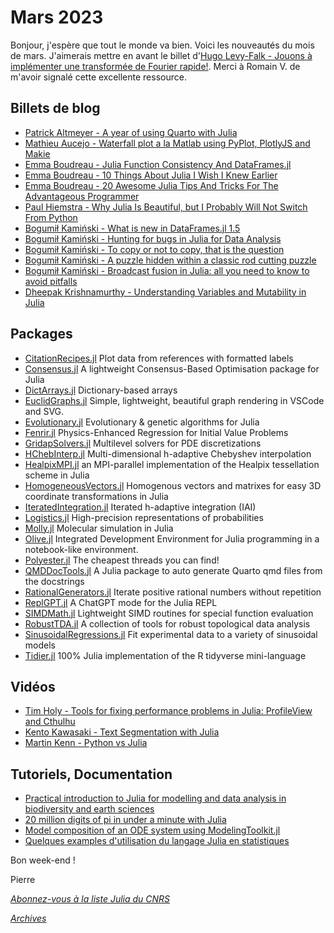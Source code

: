 # Mars 2023 

Bonjour, j'espère que tout le monde va bien. Voici les nouveautés du mois de mars.
J'aimerais mettre en avant le billet d'[Hugo Levy-Falk - Jouons à implémenter une transformée de Fourier rapide!](https://zestedesavoir.com/tutoriels/3939/jouons-a-implementer-une-transformee-de-fourier-rapide/). Merci à Romain V. de m'avoir signalé cette excellente ressource.

## Billets de blog

- [Patrick Altmeyer - A year of using Quarto with Julia](https://www.paltmeyer.com/blog/posts/tips-and-tricks-for-using-quarto-with-julia/)
- [Mathieu Aucejo - Waterfall plot a la Matlab using PyPlot, PlotlyJS and Makie](https://forem.julialang.org/maucejo/waterfall-plot-a-la-matlab-using-pyplot-plotlyjs-and-makie-4do4)
- [Emma Boudreau - Julia Function Consistency And DataFrames.jl](https://juliazoid.com/julia-function-consistency-and-dataframes-jl-6ac0c4d6d16c)
- [Emma Boudreau - 10 Things About Julia I Wish I Knew Earlier](https://towardsdatascience.com/10-things-about-julia-i-wish-i-knew-earlier-3104ce7e3a2c)
- [Emma Boudreau - 20 Awesome Julia Tips And Tricks For The Advantageous Programmer](https://towardsdatascience.com/20-awesome-julia-tips-and-tricks-for-the-advantageous-programmer-5fedbfd00f73)
- [Paul Hiemstra - Why Julia Is Beautiful, but I Probably Will Not Switch From Python](https://betterprogramming.pub/why-julia-is-beautiful-but-i-probably-will-not-switch-from-python-6f4617d4a56)
- [Bogumił Kamiński - What is new in DataFrames.jl 1.5](https://bkamins.github.io/julialang/2023/03/24/df15.html)
- [Bogumił Kamiński - Hunting for bugs in Julia for Data Analysis](https://bkamins.github.io/julialang/2023/03/03/errata.html)
- [Bogumił Kamiński - To copy or not to copy, that is the question](https://bkamins.github.io/julialang/2023/03/10/copying.html)
- [Bogumił Kamiński - A puzzle hidden within a classic rod cutting puzzle](https://bkamins.github.io/julialang/2023/03/17/rope.html)
- [Bogumił Kamiński - Broadcast fusion in Julia: all you need to know to avoid pitfalls](https://bkamins.github.io/julialang/2023/03/31/broadcast.html)
- [Dheepak Krishnamurthy - Understanding Variables and Mutability in Julia](https://kdheepak.com/blog/understanding-variables-and-mutability-in-julia/)

## Packages

- [CitationRecipes.jl](https://github.com/singularitti/CitationRecipes.jl) Plot data from references with formatted labels
- [Consensus.jl](https://github.com/rafaelbailo/Consensus.jl) A lightweight Consensus-Based Optimisation package for Julia
- [DictArrays.jl](https://gitlab.com/aplavin/DictArrays.jl) Dictionary-based arrays
- [EuclidGraphs.jl](https://github.com/JuliaMLTools/EuclidGraphs.jl) Simple, lightweight, beautiful graph rendering in VSCode and SVG.
- [Evolutionary.jl](https://github.com/wildart/Evolutionary.jl) Evolutionary & genetic algorithms for Julia
- [Fenrir.jl](https://github.com/nathanaelbosch/Fenrir.jl) Physics-Enhanced Regression for Initial Value Problems
- [GridapSolvers.jl](https://github.com/gridap/GridapSolvers.jl) Multilevel solvers for PDE discretizations
- [HChebInterp.jl](https://github.com/lxvm/HChebInterp.jl) Multi-dimensional h-adaptive Chebyshev interpolation
- [HealpixMPI.jl](https://github.com/LeeoBianchi/HealpixMPI.jl) an MPI-parallel implementation of the Healpix tessellation scheme in Julia
- [HomogeneousVectors.jl](https://github.com/cserteGT3/HomogeneousVectors.jl) Homogenous vectors and matrixes for easy 3D coordinate transformations in Julia
- [IteratedIntegration.jl](https://github.com/lxvm/IteratedIntegration.jl) Iterated h-adaptive integration (IAI)
- [Logistics.jl](https://github.com/Mikumikunisiteageru/Logistics.jl) High-precision representations of probabilities
- [Molly.jl](https://github.com/JuliaMolSim/Molly.jl) Molecular simulation in Julia
- [Olive.jl](https://github.com/ChifiSource/Olive.jl)  Integrated Development Environment for Julia programming in a notebook-like environment.
- [Polyester.jl](https://github.com/JuliaSIMD/Polyester.jl) The cheapest threads you can find!
- [QMDDocTools.jl](https://github.com/medyan-dev/QMDDocTools.jl) A Julia package to auto generate Quarto qmd files from the docstrings
- [RationalGenerators.jl](https://github.com/scheinerman/RationalGenerators.jl) Iterate positive rational numbers without repetition
- [ReplGPT.jl](https://github.com/ThatcherC/ReplGPT.jl) A ChatGPT mode for the Julia REPL
- [SIMDMath.jl](https://github.com/heltonmc/SIMDMath.jl) Lightweight SIMD routines for special function evaluation
- [RobustTDA.jl](https://github.com/sidv23/RobustTDA.jl) A collection of tools for robust topological data analysis
- [SinusoidalRegressions.jl](https://github.com/mbaz/SinusoidalRegressions.jl) Fit experimental data to a variety of sinusoidal models
- [Tidier.jl](https://github.com/kdpsingh/Tidier.jl) 100% Julia implementation of the R tidyverse mini-language

## Vidéos

- [Tim Holy - Tools for fixing performance problems in Julia: ProfileView and Cthulhu](https://youtu.be/pvduxLowpPY)
- [Kento Kawasaki - Text Segmentation with Julia](https://youtu.be/VtQLmKJpKqY)
- [Martin Kenn - Python vs Julia](https://youtu.be/NF5InxVP3ZQ)

## Tutoriels, Documentation

- [Practical introduction to Julia for modelling and data analysis in biodiversity and earth sciences](https://github.com/vboussange/WSLJuliaWorkshop2023)
- [20 million digits of pi in under a minute with Julia](https://gist.github.com/juliusgeo/41811563811a6e523086e514ef2bec4a)
- [Model composition of an ODE system using ModelingToolkit.jl](https://github.com/epirecipes/sir-julia/blob/master/markdown/ode_compose/ode_compose.md)
- [Quelques examples d'utilisation du langage Julia en statistiques](https://navaro.pages.math.cnrs.fr/juliaagrocampus2023/)

Bon week-end !

Pierre

[*Abonnez-vous à la liste Julia du CNRS*](https://listes.services.cnrs.fr/wws/subscribe/julia)

[*Archives*](https://pnavaro.github.io/NouvellesJulia)

